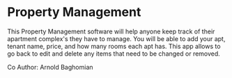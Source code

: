 # Property Management


This Property Management software will help anyone keep track of their apartment complex's they have to manage. You will be able to add your apt, tenant name, price, and how many rooms each apt has. This app allows to go back to edit and delete any items that need to be changed or removed.

Co Author: Arnold Baghomian


